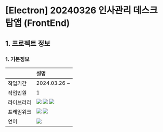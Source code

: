 # [Electron] 20240326 인사관리 데스크탑앱 (FrontEnd)

## 1. 프로젝트 정보
### 1. 기본정보
|            | 설명                                                                                                                                                                                                                                                                                                                            |
| :--------- | :------------------------------------------------------------------------------------------------------------------------------------------------------------------------------------------------------------------------------------------------------------------------------------------------------------------------------ |
| 작업기간   | 2024.03.26 ~                                                                                                                                                                                                                                                                                                                    |
| 작업인원   | 1                                                                                                                                                                                                                                                                                                                               |
| 라이브러리 | <img src="https://img.shields.io/badge/React-61DAFB?style=flat-square&logo=react&logoColor=black">  <img src="https://img.shields.io/badge/shadcn/ui-000000?style=flat-square&logo=shadcn/ui&logoColor=white"> <img src="https://img.shields.io/badge/Tanstack_Query-FF4154?style=flat-square&logo=ReactQuery&logoColor=black"> |
| 프레임워크 | <img src="https://img.shields.io/badge/tailwindcss-06B6D4?style=flat-square&logo=tailwindcss&logoColor=black"> <img src="https://img.shields.io/badge/Electron-47848F?style=flat-square&logo=Electron&logoColor=white">                                                                                                         |
| 언어       | <img src="https://img.shields.io/badge/TypeScript-3178C6?style=flat-square&logo=TypeScript&logoColor=white">                                                                                                                                                                                                                    |

</div>
</details>